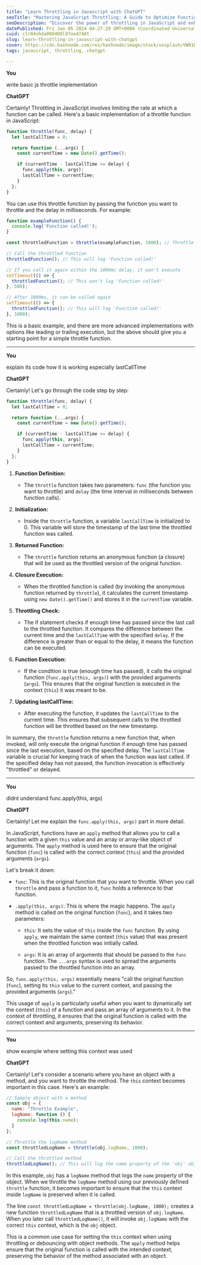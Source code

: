 ```yaml
---
title: "Learn Throttling in Javascript with ChatGPT"
seoTitle: "Mastering JavaScript Throttling: A Guide to Optimize Function Executio"
seoDescription: "Discover the power of throttling in JavaScript and enhance your code's performance."
datePublished: Fri Jan 05 2024 04:27:29 GMT+0000 (Coordinated Universal Time)
cuid: clr04xhda000409l97oo4748t
slug: learn-throttling-in-javascript-with-chatgpt
cover: https://cdn.hashnode.com/res/hashnode/image/stock/unsplash/VW01KVVAvjY/upload/6ea34ffdbf7778787383d4f46f4dfa01.jpeg
tags: javascript, throttling, chatgpt

---
```


**You**

write basic js throttle implementation

**ChatGPT**

Certainly! Throttling in JavaScript involves limiting the rate at which a function can be called. Here's a basic implementation of a throttle function in JavaScript:

```javascript
function throttle(func, delay) {
  let lastCallTime = 0;

  return function (...args) {
    const currentTime = new Date().getTime();

    if (currentTime - lastCallTime >= delay) {
      func.apply(this, args);
      lastCallTime = currentTime;
    }
  };
}
```

You can use this throttle function by passing the function you want to throttle and the delay in milliseconds. For example:

```javascript
function exampleFunction() {
  console.log('Function called!');
}

const throttledFunction = throttle(exampleFunction, 1000); // Throttle to once per second

// Call the throttled function
throttledFunction(); // This will log 'Function called!'

// If you call it again within the 1000ms delay, it won't execute
setTimeout(() => {
  throttledFunction(); // This won't log 'Function called!'
}, 500);

// After 1000ms, it can be called again
setTimeout(() => {
  throttledFunction(); // This will log 'Function called!'
}, 1000);
```

This is a basic example, and there are more advanced implementations with options like leading or trailing execution, but the above should give you a starting point for a simple throttle function.

---

**You**

explain its code how it is working especially lastCallTime

**ChatGPT**

Certainly! Let's go through the code step by step:

```javascript
function throttle(func, delay) {
  let lastCallTime = 0;

  return function (...args) {
    const currentTime = new Date().getTime();

    if (currentTime - lastCallTime >= delay) {
      func.apply(this, args);
      lastCallTime = currentTime;
    }
  };
}
```

1. **Function Definition:**
    
    * The `throttle` function takes two parameters: `func` (the function you want to throttle) and `delay` (the time interval in milliseconds between function calls).
        
2. **Initialization:**
    
    * Inside the `throttle` function, a variable `lastCallTime` is initialized to 0. This variable will store the timestamp of the last time the throttled function was called.
        
3. **Returned Function:**
    
    * The `throttle` function returns an anonymous function (a closure) that will be used as the throttled version of the original function.
        
4. **Closure Execution:**
    
    * When the throttled function is called (by invoking the anonymous function returned by `throttle`), it calculates the current timestamp using `new Date().getTime()` and stores it in the `currentTime` variable.
        
5. **Throttling Check:**
    
    * The if statement checks if enough time has passed since the last call to the throttled function. It compares the difference between the current time and the `lastCallTime` with the specified `delay`. If the difference is greater than or equal to the delay, it means the function can be executed.
        
6. **Function Execution:**
    
    * If the condition is true (enough time has passed), it calls the original function (`func.apply(this, args)`) with the provided arguments (`args`). This ensures that the original function is executed in the context (`this`) it was meant to be.
        
7. **Updating lastCallTime:**
    
    * After executing the function, it updates the `lastCallTime` to the current time. This ensures that subsequent calls to the throttled function will be throttled based on the new timestamp.
        

In summary, the `throttle` function returns a new function that, when invoked, will only execute the original function if enough time has passed since the last execution, based on the specified delay. The `lastCallTime` variable is crucial for keeping track of when the function was last called. If the specified delay has not passed, the function invocation is effectively "throttled" or delayed.

---

**You**

didnt understand func.apply(this, args)

**ChatGPT**

Certainly! Let me explain the `func.apply(this, args)` part in more detail.

In JavaScript, functions have an `apply` method that allows you to call a function with a given `this` value and an array or array-like object of arguments. The `apply` method is used here to ensure that the original function (`func`) is called with the correct context (`this`) and the provided arguments (`args`).

Let's break it down:

* `func`: This is the original function that you want to throttle. When you call `throttle` and pass a function to it, `func` holds a reference to that function.
    
* `.apply(this, args)`: This is where the magic happens. The `apply` method is called on the original function (`func`), and it takes two parameters:
    
    * `this`: It sets the value of `this` inside the `func` function. By using `apply`, we maintain the same context (`this` value) that was present when the throttled function was initially called.
        
    * `args`: It is an array of arguments that should be passed to the `func` function. The `...args` syntax is used to spread the arguments passed to the throttled function into an array.
        

So, `func.apply(this, args)` essentially means "call the original function (`func`), setting its `this` value to the current context, and passing the provided arguments (`args`)."

This usage of `apply` is particularly useful when you want to dynamically set the context (`this`) of a function and pass an array of arguments to it. In the context of throttling, it ensures that the original function is called with the correct context and arguments, preserving its behavior.

---

**You**

show example where setting this context was used

**ChatGPT**

Certainly! Let's consider a scenario where you have an object with a method, and you want to throttle the method. The `this` context becomes important in this case. Here's an example:

```javascript
// Sample object with a method
const obj = {
  name: "Throttle Example",
  logName: function () {
    console.log(this.name);
  }
};

// Throttle the logName method
const throttledLogName = throttle(obj.logName, 1000);

// Call the throttled method
throttledLogName(); // This will log the name property of the 'obj' object after a 1000ms delay
```

In this example, `obj` has a `logName` method that logs the `name` property of the object. When we throttle the `logName` method using our previously defined `throttle` function, it becomes important to ensure that the `this` context inside `logName` is preserved when it is called.

The line `const throttledLogName = throttle(obj.logName, 1000);` creates a new function `throttledLogName` that is a throttled version of `obj.logName`. When you later call `throttledLogName()`, it will invoke `obj.logName` with the correct `this` context, which is the `obj` object.

This is a common use case for setting the `this` context when using throttling or debouncing with object methods. The `apply` method helps ensure that the original function is called with the intended context, preserving the behavior of the method associated with an object.